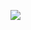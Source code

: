 ![](https://github-readme-stats.vercel.app/api?username=moten-07)

<!-- ![](https://metrics.lecoq.io/moten-07) -->
